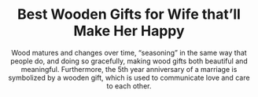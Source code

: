 ---
layout: post
title: Best Wooden Gifts for Wife that’ll Make Her Happy
subtitle: Wood matures and changes over time, “seasoning” in the same way that people do, and doing so gracefully, making wood gifts both beautiful and meaningful. Furthermore, the 5th year anniversary of a marriage is symbolized by a wooden gift, which is used to communicate love and care to each other.
header-img: "img/post/2023/09/copied/medium_wooden_anniversary_gifts_for_wife_20098699d3.png"
header-style: text
permalink: "/wooden-gifts-wife/"
catalog: true
tags:
  - Recipients 
  - Men
---  